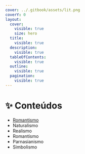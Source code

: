 ```yaml
---
cover: ../.gitbook/assets/lit.png
coverY: 0
layout:
  cover:
    visible: true
    size: hero
  title:
    visible: true
  description:
    visible: true
  tableOfContents:
    visible: true
  outline:
    visible: true
  pagination:
    visible: true
---
```


# ✨ Conteúdos

* [Romantismo](../portugues/romantismo.md)
* Naturalismo
* Realismo
* Romantismo
* Parnasianismo&#x20;
* Simbolismo
